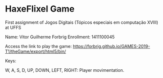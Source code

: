 # HaxeFlixel Game

First assignment of Jogos Digitais (Tópicos especiais em computação XVIII) at UFFS

Name: Vitor Guilherme Forbrig
Enrollment: 1411100045

Access the link to play the game: https://forbrig.github.io/GAMES-2019-T1/theGame/export/html5/bin/

Keys:

W, A, S, D, UP, DOWN, LEFT, RIGHT: Player movimentation.
